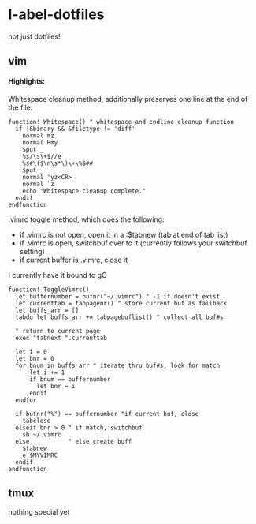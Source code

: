 # l-abel-dotfiles
not just dotfiles!

## vim
#### Highlights:

Whitespace cleanup method, additionally preserves one line at the end of the file:

```
function! Whitespace() " whitespace and endline cleanup function
  if !&binary && &filetype != 'diff'
    normal mz
    normal Hmy
    $put _
    %s/\s\+$//e
    %s#\($\n\s*\)\+\%$##
    $put _
    normal 'yz<CR>
    normal `z
    echo "Whitespace cleanup complete."
  endif
endfunction
```
    
.vimrc toggle method, which does the following:
* if .vimrc is not open, open it in a :$tabnew (tab at end of tab list)
* if .vimrc is open, switchbuf over to it (currently follows your switchbuf setting)
* if current buffer is .vimrc, close it

I currently have it bound to gC

```
function! ToggleVimrc()
  let buffernumber = bufnr("~/.vimrc") " -1 if doesn't exist
  let currenttab = tabpagenr() " store current buf as fallback
  let buffs_arr = []
  tabdo let buffs_arr += tabpagebuflist() " collect all buf#s

  " return to current page
  exec "tabnext ".currenttab

  let i = 0
  let bnr = 0
  for bnum in buffs_arr " iterate thru buf#s, look for match
      let i += 1
      if bnum == buffernumber
        let bnr = i
      endif
  endfor

  if bufnr("%") == buffernumber "if current buf, close
    tabclose 
  elseif bnr > 0 " if match, switchbuf
    sb ~/.vimrc
  else           " else create buff
    $tabnew
    e $MYVIMRC
  endif
endfunction
```

## tmux
nothing special yet
